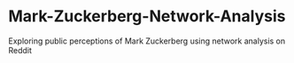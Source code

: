 # Mark-Zuckerberg-Network-Analysis
Exploring public perceptions of Mark Zuckerberg using network analysis on Reddit
